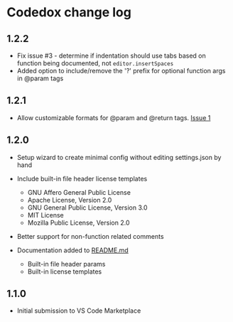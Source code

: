 # Codedox change log

## 1.2.2

* Fix issue #3 - determine if indentation should use tabs based on function being documented, not `editor.insertSpaces`
* Added option to include/remove the '?' prefix for optional function args in @param tags

## 1.2.1
* Allow customizable formats for @param and @return tags. [Issue 1](https://github.com/wiggin77/codedox/issues/1)

## 1.2.0
* Setup wizard to create minimal config without editing settings.json by hand

* Include built-in file header license templates
	* GNU Affero General Public License
	* Apache License, Version 2.0
	* GNU General Public License, Version 3.0
	* MIT License
	* Mozilla Public License, Version 2.0
* Better support for non-function related comments
* Documentation added to [README.md](./README.md) 
	* Built-in file header params
	* Built-in license templates

## 1.1.0
- Initial submission to VS Code Marketplace